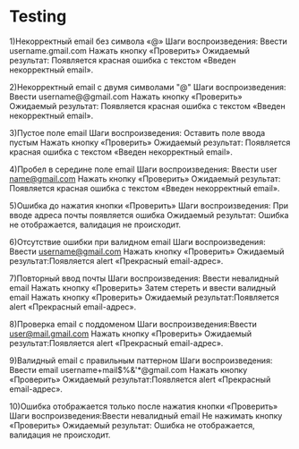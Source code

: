 # Testing
1)Некорректный email без символа «@»
Шаги воспроизведения: Ввести username.gmail.com
Нажать кнопку «Проверить»
Ожидаемый результат: Появляется красная ошибка с текстом «Введен некорректный email».

2)Некорректный email с двумя символами "@"
Шаги воспроизведения: Ввести username@@gmail.com
Нажать кнопку «Проверить»
Ожидаемый результат: Появляется красная ошибка с текстом «Введен некорректный email».

3)Пустое поле email
Шаги воспроизведения: Оставить поле ввода пустым
Нажать кнопку «Проверить»
Ожидаемый результат: Появляется красная ошибка с текстом «Введен некорректный email».

4)Пробел в середине поле email
Шаги воспроизведения: Ввести user name@gmail.com
Нажать кнопку «Проверить»
Ожидаемый результат: Появляется красная ошибка с текстом «Введен некорректный email».

5)Ошибка до нажатия кнопки «Проверить»
Шаги воспроизведения: При вводе адреса почты появляется ошибка 
Ожидаемый результат: Ошибка не отображается, валидация не происходит.

6)Отсутствие ошибки при валидном email
Шаги воспроизведения: Ввести username@gmail.com
Нажать кнопку «Проверить»
Ожидаемый результат:Появляется alert «Прекрасный email-адрес».

7)Повторный ввод почты
Шаги воспроизведения: Ввести невалидный email
Нажать кнопку «Проверить»
Затем стереть и ввести валидный email
Нажать кнопку «Проверить»
Ожидаемый результат:Появляется alert «Прекрасный email-адрес».

8)Проверка email с поддоменом
Шаги воспроизведения:Ввести user@mail.gmail.com
Нажать кнопку «Проверить»
Ожидаемый результат:Появляется alert «Прекрасный email-адрес».

9)Валидный email с правильным паттерном
Шаги воспроизведения:
Ввести email username+mail$%&'*@gmail.com
Нажать кнопку «Проверить»
Ожидаемый результат:Появляется alert «Прекрасный email-адрес».

10)Ошибка отображается только после нажатия кнопки «Проверить»
Шаги воспроизведения:Ввести невалидный email
Не нажимать кнопку «Проверить»
Ожидаемый результат:
Ошибка не отображается, валидация не происходит.

